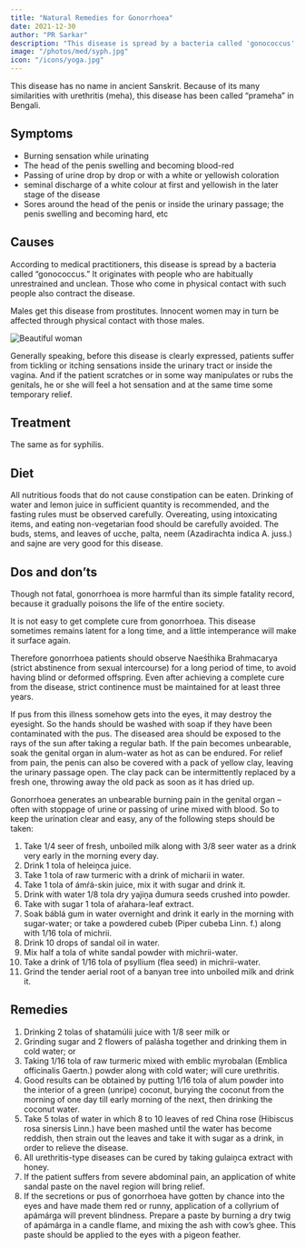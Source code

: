 ```yaml
---
title: "Natural Remedies for Gonorrhoea"
date: 2021-12-30
author: "PR Sarkar"
description: "This disease is spread by a bacteria called 'gonococcus'. It originates with people who are habitually unrestrained and unclean. Those who come in physical contact with such people also contract the disease."
image: "/photos/med/syph.jpg"
icon: "/icons/yoga.jpg"
---
```




This disease has no name in ancient Sanskrit. Because of its many similarities with urethritis (meha), this disease has been called “prameha” in Bengali. 


## Symptoms

- Burning sensation while urinating
- The head of the penis swelling and becoming blood-red
- Passing of urine drop by drop or with a white or yellowish coloration
- seminal discharge of a white colour at first and yellowish in the later stage of the disease
- Sores around the head of the penis or inside the urinary passage; the penis swelling and becoming hard, etc


## Causes

According to medical practitioners, this disease is spread by a bacteria called “gonococcus.” It originates with people who are habitually unrestrained and unclean. Those who come in physical contact with such people also contract the disease.

Males get this disease from prostitutes. Innocent women may in turn be affected through physical contact with those males.

![Beautiful woman](/photos/med/syph.jpg)

Generally speaking, before this disease is clearly expressed, patients suffer from tickling or itching sensations inside the urinary tract or inside the vagina. And if the patient scratches or in some way manipulates or rubs the genitals, he or she will feel a hot sensation and at the same time some temporary relief.


## Treatment

The same as for syphilis.

## Diet

All nutritious foods that do not cause constipation can be eaten. Drinking of water and lemon juice in sufficient quantity is recommended, and the fasting rules must be observed carefully. Overeating, using intoxicating items, and eating non-vegetarian food should be carefully avoided. The buds, stems, and leaves of ucche, palta, neem (Azadirachta indica A. juss.) and sajne are very good for this disease.


## Dos and don’ts

Though not fatal, gonorrhoea is more harmful than its simple fatality record, because it gradually poisons the life of the entire society. 

It is not easy to get complete cure from gonorrhoea. This disease sometimes remains latent for a long time, and a little intemperance will make it surface again. 

Therefore gonorrhoea patients should observe Naeśt́hika Brahmacarya (strict abstinence from sexual intercourse) for a long period of time, to avoid having blind or deformed offspring. Even after achieving a complete cure from the disease, strict continence must be maintained for at least three years.

If pus from this illness somehow gets into the eyes, it may destroy the eyesight. So the hands should be washed with soap if they have been contaminated with the pus. The diseased area should be exposed to the rays of the sun after taking a regular bath. If the pain becomes unbearable, soak the genital organ in alum-water as hot as can be endured. For relief from pain, the penis can also be covered with a pack of yellow clay, leaving the urinary passage open. The clay pack can be intermittently replaced by a fresh one, throwing away the old pack as soon as it has dried up.

Gonorrhoea generates an unbearable burning pain in the genital organ – often with stoppage of urine or passing of urine mixed with blood. So to keep the urination clear and easy, any of the following steps should be taken:

1. Take 1/4 seer of fresh, unboiled milk along with 3/8 seer water as a drink very early in the morning every day.
2. Drink 1 tola of heleiṋca juice.
3. Take 1 tola of raw turmeric with a drink of micharii in water.
4. Take 1 tola of ámŕá-skin juice, mix it with sugar and drink it.
5. Drink with water 1/8 tola dry yajiṋa d́umura seeds crushed into powder.
6. Take with sugar 1 tola of aŕahara-leaf extract.
7. Soak báblá gum in water overnight and drink it early in the morning with sugar-water; or take a powdered cubeb (Piper cubeba Linn. f.) along with 1/16 tola of michrii.
8. Drink 10 drops of sandal oil in water.
9. Mix half a tola of white sandal powder with michrii-water.
10. Take a drink of 1/16 tola of psyllium (flea seed) in michrii-water.
11. Grind the tender aerial root of a banyan tree into unboiled milk and drink it.

## Remedies

1. Drinking 2 tolas of shatamúlii juice with 1/8 seer milk or
2. Grinding sugar and 2 flowers of palásha together and drinking them in cold water; or
3. Taking 1/16 tola of raw turmeric mixed with emblic myrobalan (Emblica officinalis Gaertn.) powder along with cold water; will cure urethritis.
4. Good results can be obtained by putting 1/16 tola of alum powder into the interior of a green (unripe) coconut, burying the coconut from the morning of one day till early morning of the next, then drinking the coconut water.
5. Take 5 tolas of water in which 8 to 10 leaves of red China rose (Hibiscus rosa sinersis Linn.) have been mashed until the water has become reddish, then strain out the leaves and take it with sugar as a drink, in order to relieve the disease.
6. All urethritis-type diseases can be cured by taking gulaiṋca extract with honey.
7. If the patient suffers from severe abdominal pain, an application of white sandal paste on the navel region will bring relief.
8. If the secretions or pus of gonorrhoea have gotten by chance into the eyes and have made them red or runny, application of a collyrium of apámárga will prevent blindness. Prepare a paste by burning a dry twig of apámárga in a candle flame, and mixing the ash with cow’s ghee. This paste should be applied to the eyes with a pigeon feather.